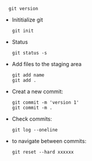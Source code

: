       git version
      
- Inititialize git

      git init
      
- Status

      git status -s
      
      
- Add files to the staging area

      git add name
      git add .
      
 - Creat a new commit:
      
       git commit -m 'version 1'
       git commit -m .
       
 - Check commits:

       git log --oneline
       
 - to navigate between commits:
 
       git reset --hard xxxxxx
